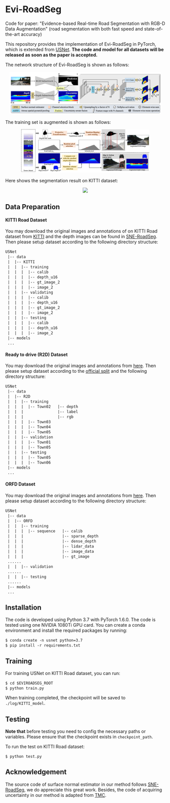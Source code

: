 # Evi-RoadSeg
Code for paper: "Evidence-based Real-time Road Segmentation with RGB-D Data Augmentation" (road segmentation with both fast speed and state-of-the-art accuracy)

This repository provides the implementation of Evi-RoadSeg in PyTorch, which is extended from [USNet](https://github.com/morancyc/USNet). **The code and model for all datasets will be released as soon as the paper is accepted.**

The network structure of Evi-RoadSeg is shown as follows:

<p align="center">
<img src="img/Network.png" width="95%"/>
</p>

The training set is augmented is shown as follows:

<p align="center">
<img src="img/Augment.jpg" width="80%"/>
</p>

Here shows the segmentation result on KITTI dataset:

<p align="center">
<img src="img/Segmentation.png" width="95%"/>
</p>


## Data Preparation


#### KITTI Road Dataset

You may download the original images and annotations of on KITTI Road dataset from [KITTI](http://www.cvlibs.net/datasets/kitti/eval_road.php) and the depth images can be found in [SNE-RoadSeg](https://github.com/hlwang1124/SNE-RoadSeg). Then please setup dataset according to the following directory structure:
```
USNet
 |-- data
 |  |-- KITTI
 |  |  |-- training
 |  |  |  |-- calib
 |  |  |  |-- depth_u16
 |  |  |  |-- gt_image_2
 |  |  |  |-- image_2
 |  |  |-- validating
 |  |  |  |-- calib
 |  |  |  |-- depth_u16
 |  |  |  |-- gt_image_2
 |  |  |  |-- image_2
 |  |  |-- testing
 |  |  |  |-- calib
 |  |  |  |-- depth_u16
 |  |  |  |-- image_2
 |-- models
 ...
```

#### Ready to drive (R2D) Dataset

You may download the original images and annotations from [here](https://sites.google.com/view/sne-roadseg/dataset?authuser=0). Then please setup dataset according to the [official split](https://github.com/hlwang1124/SNE-RoadSeg/issues/2) and the following directory structure:
```
USNet
 |-- data
 |  |-- R2D
 |  |  |-- training
 |  |  |  |-- Town02   |-- depth
 |  |  |               |-- label
 |  |  |               |-- rgb
 |  |  |  |-- Town03
 |  |  |  |-- Town04
 |  |  |  |-- Town05
 |  |  |-- validation
 |  |  |  |-- Town01
 |  |  |  |-- Town05
 |  |  |-- testing
 |  |  |  |-- Town05
 |  |  |  |-- Town06
 |-- models
 ...
```

#### ORFD Dataset

You may download the original images and annotations from [here](https://pan.baidu.com/s/1DiHrrY2-FXab2EED5J5m4g). Then please setup dataset according to the following directory structure:
```
USNet
 |-- data
 |  |-- ORFD
 |  |  |-- training
 |  |  |  |-- sequence   |-- calib
 |  |  |                 |-- sparse_depth
 |  |  |                 |-- dense_depth
 |  |  |                 |-- lidar_data
 |  |  |                 |-- image_data
 |  |  |                 |-- gt_image
 ......
 |  |  |-- validation
 ......
 |  |  |-- testing
 ......
 |-- models
 ...
```



## Installation
The code is developed using Python 3.7 with PyTorch 1.6.0. The code is tested using one NVIDIA 1080Ti GPU card.
You can create a conda environment and install the required packages by running:
```
$ conda create -n usnet python=3.7
$ pip install -r requirements.txt
```


## Training

For training USNet on KITTI Road dataset, you can run:

```
$ cd $EVIROADSEG_ROOT
$ python train.py
```
When training completed, the checkpoint will be saved to `./log/KITTI_model`.


## Testing

**Note that** before testing you need to config the necessary paths or variables. Please ensure that the checkpoint exists in `checkpoint_path`.

To run the test on KITTI Road dataset:
```
$ python test.py
```


## Acknowledgement
The source code of surface normal estimator in our method follows [SNE-RoadSeg](https://github.com/hlwang1124/SNE-RoadSeg), we do appreciate this great work. Besides, the code of acquiring uncertainty in our method is adapted from [TMC](https://github.com/hanmenghan/TMC).
